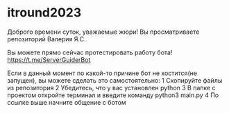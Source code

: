 # itround2023
Доброго времени суток, уважаемые жюри! Вы просматриваете репозиторий Валерия Я.С.

Вы можете прямо сейчас протестировать работу бота! https://t.me/ServerGuiderBot

Если в данный момент по какой-то причине бот не хостится(не запущен), вы можете сделать это самостоятельно:
  1 Скопируйте файлы из репозитория
  2 Убедитесь, что у вас установлен python
  3 В папке с проектом откройте терминал и введите команду python3 main.py
  4 По ссылке выше начните общение с ботом
